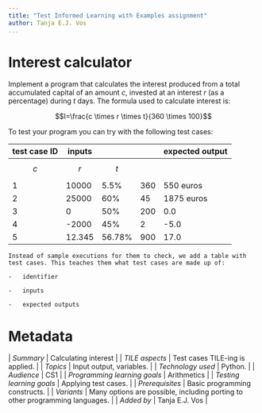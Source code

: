 ```yaml
---
title: "Test Informed Learning with Examples assignment"
author: Tanja E.J. Vos
...
```


# Interest calculator


Implement a program that calculates the interest produced from a
total accumulated capital of an amount _c_, invested at an interest _r_
(as a percentage) during _t_ days. The formula used to calculate
interest is:

$$I=\frac{c \times r \times t}{360 \times 100}$$

To test your program you can try with the following test cases:

| **test case ID** | **inputs** |        |     | **expected output** |
| ---------------- | ---------- | ------ | --- | ------------------- |
| $$c$$            | $$r$$      | $$t$$  |
| 1                | 10000      | 5.5%   | 360 | 550 euros           |
| 2                | 25000      | 60%    | 45  | 1875 euros          |
| 3                | 0          | 50%    | 200 | 0.0                 |
| 4                | -2000      | 45%    | 2   | -5.0                |
| 5                | 12.345     | 56.78% | 900 | 17.0                |

```testruntile
Instead of sample executions for them to check, we add a table with
test cases. This teaches them what test cases are made up of:

-   identifier

-   inputs

-   expected outputs
```

# Metadata

| _Summary_ | Calculating interest |
| _TILE aspects_ | Test cases TILE-ing is applied. |
| _Topics_ | Input output, variables. |
| _Technology used_ | Python. |
| _Audience_ | CS1 |
| _Programming learning goals_ | Arithmetics |
| _Testing learning goals_ | Applying test cases. |
| _Prerequisites_ |  Basic programming constructs.  |
| _Variants_ |  Many options are possible, including porting to other programming languages. |
| _Added by_                    | Tanja E.J. Vos |  
